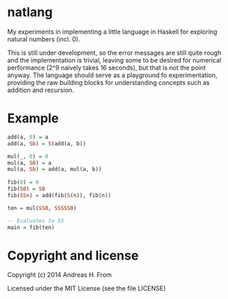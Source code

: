 # natlang
My experiments in implementing a little language in Haskell for exploring natural numbers (incl. 0).

This is still under development, so the error messages are still quite rough and the implementation is trivial, leaving some to be desired for numerical performance (2^9 naively takes 16 seconds), but that is not the point anyway.
The language should serve as a playground fo experimentation, providing the raw building blocks for understanding concepts such as addition and recursion.

# Example

```haskell
add(a, 0) = a
add(a, Sb) = S(add(a, b))

mul(_, 0) = 0
mul(a, S0) = a
mul(a, Sb) = add(a, mul(a, b))
  
fib(0) = 0
fib(S0) = S0
fib(SSn) = add(fib(S(n)), fib(n))

ten = mul(SS0, SSSSS0)

-- Evaluates to 55
main = fib(ten)
```

# Copyright and license
Copyright (c) 2014 Andreas H. From

Licensed under the MIT License (see the file LICENSE)
